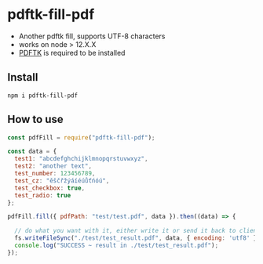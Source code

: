 # pdftk-fill-pdf
- Another pdftk fill, supports UTF-8 characters
- works on node > 12.X.X
- [PDFTK](https://www.pdflabs.com/tools/pdftk-the-pdf-toolkit/) is required to be installed

## Install

```
npm i pdftk-fill-pdf
```

## How to use

```js
const pdfFill = require("pdftk-fill-pdf");

const data = {
  test1: "abcdefghchijklmnopqrstuvwxyz",
  test2: "another text",
  test_number: 123456789,
  test_cz: "ěščřžýáíéúůťńóú",
  test_checkbox: true,
  test_radio: true
};

pdfFill.fill({ pdfPath: "test/test.pdf", data }).then((data) => {

  // do what you want with it, either write it or send it back to client
  fs.writeFileSync("./test/test_result.pdf", data, { encoding: 'utf8' });
  console.log("SUCCESS ~ result in ./test/test_result.pdf");
});
```


